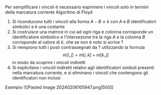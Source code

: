 Per semplificare i vincoli è necessario esprimere i vincoli solo in termini della marcatura corrente
Algoritmo di Floyd
1. Si riconducono tutti i vincoli alla forma $A-B \leq k$ con $A$ e $B$ identificatori simbolici e $k$ una costante
2. Si costruisce una matrice in cui ad ogni riga e colonna corrisponde un identificatore simbolico e l'intersezione tra la riga $A$ e la colonna $B$ corrisponde al valore di $k$, che se non è noto si scrive $?$
3. Si riempiono tutti i posti contrassegnati da $?$ utilizzando la formula $$m[i,j] = m[i,k]+m[k,j]$$ in modo da scoprire i vincoli indiretti
4. Si esplicitano i vincoli indiretti relativi agli identificatori simboli presenti nella marcatura corrente, e si eliminano i vincoli che contengono gli identificatori non inclusi

Esempio
![[Pasted image 20240206105947.png|500]]
